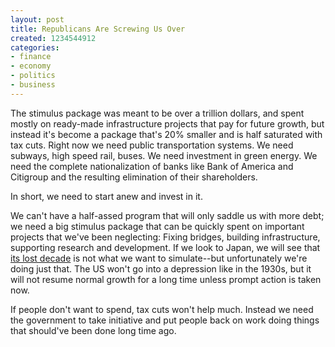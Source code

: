 ```yaml
---
layout: post
title: Republicans Are Screwing Us Over
created: 1234544912
categories:
- finance
- economy
- politics
- business
---
```

The stimulus package was meant to be over a trillion dollars, and spent mostly on ready-made infrastructure projects that pay for future growth, but instead it's become a package that's 20% smaller and is half saturated with tax cuts. Right now we need public transportation systems. We need subways, high speed rail, buses. We need investment in green energy. We need the complete nationalization of banks like Bank of America and Citigroup and the resulting elimination of their shareholders.

In short, we need to start anew and invest in it.

We can't have a half-assed program that will only saddle us with more debt; we need a big stimulus package that can be quickly spent on important projects that we've been neglecting: Fixing bridges, building infrastructure, supporting research and development. If we look to Japan, we will see that <a href="http://www.nytimes.com/2009/02/13/business/economy/13yen.html">its lost decade</a> is not what we want to simulate--but unfortunately we're doing just that. The US won't go into a depression like in the 1930s, but it will not resume normal growth for a long time unless prompt action is taken now.

If people don't want to spend, tax cuts won't help much. Instead we need the government to take initiative and put people back on work doing things that should've been done long time ago.
